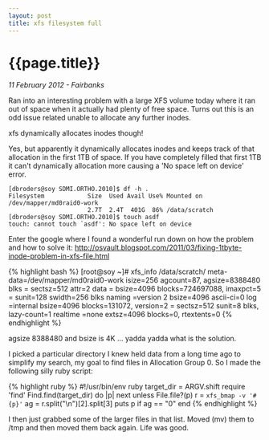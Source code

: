 ```yaml
---
layout: post
title: xfs filesystem full
---
```


{{page.title}}
==============

_11 February 2012 - Fairbanks_

Ran into an interesting problem with a large XFS volume today where it ran out of space when it actually had plenty of free space.   Turns out this is an odd issue related unable to allocate any further inodes.  

xfs dynamically allocates inodes though!

Yes, but apparently it dynamically allocates inodes and keeps track of that allocation in the first 1TB of space.  If you have completely filled that first 1TB it can't dynamically allocation more causing a 'No space left on device' error.

    [dbroders@soy SDMI.ORTHO.2010]$ df -h .
    Filesystem            Size  Used Avail Use% Mounted on
    /dev/mapper/md0raid0-work
                          2.7T  2.4T  401G  86% /data/scratch
    [dbroders@soy SDMI.ORTHO.2010]$ touch asdf
    touch: cannot touch `asdf': No space left on device

Enter the google where I found a wonderful run down on how the problem and how to solve it: http://osvault.blogspot.com/2011/03/fixing-1tbyte-inode-problem-in-xfs-file.html

{% highlight bash %}
[root@soy ~]# xfs_info /data/scratch/
meta-data=/dev/mapper/md0raid0-work isize=256    agcount=87, agsize=8388480 blks
         =                       sectsz=512   attr=2
data     =                       bsize=4096   blocks=724697088, imaxpct=5
         =                       sunit=128    swidth=256 blks
naming   =version 2              bsize=4096   ascii-ci=0
log      =internal               bsize=4096   blocks=131072, version=2
         =                       sectsz=512   sunit=8 blks, lazy-count=1
realtime =none                   extsz=4096   blocks=0, rtextents=0
{% endhighlight %}

agsize 8388480 and bsize is 4K ... yadda yadda what is the solution.

I picked a particular directory I knew held data from a long time ago to simplify my search, my goal to find files in Allocation Group 0.  So I made the following silly ruby script:

{% highlight ruby %}
#!/usr/bin/env ruby
target_dir = ARGV.shift
require 'find'
Find.find(target_dir) do |p|
  next unless File.file?(p)
  r = `xfs_bmap -v '#{p}'`
  ag = r.split("\n")[2].split[3]
  puts p if ag == "0"
end
{% endhighlight %}

I then just grabbed some of the larger files in that list.  Moved (mv) them to /tmp and then moved them back again.  Life was good.
